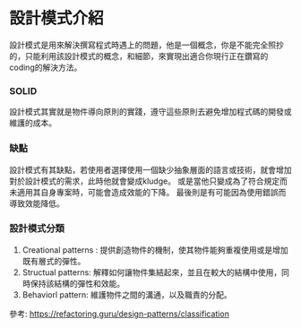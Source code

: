# 設計模式介紹

設計模式是用來解決撰寫程式時遇上的問題，他是一個概念，你是不能完全照抄的，只能利用該設計模式的概念，和細節，來實現出適合你現行正在鑽寫的coding的解決方法。

### SOLID
設計模式其實就是物件導向原則的實踐，遵守這些原則去避免增加程式碼的開發或維護的成本。

### 缺點
設計模式有其缺點，若使用者選擇使用一個缺少抽象層面的語言或技術，就會增加對於設計模式的需求，此時他就會變成kludge。
或是當他只變成為了符合規定而未適用其自身專案時，可能會造成效能的下降。
最後則是有可能因為使用錯誤而導致效能降低。

### 設計模式分類
1. Creational patterns : 提供創造物件的機制，使其物件能夠重複使用或是增加既有層式的彈性。
2. Structual patterns: 解釋如何讓物件集結起來，並且在較大的結構中使用，同時保持該結構的彈性和效能。
3. Behaviorl pattern: 維護物件之間的溝通，以及職責的分配。

參考:
https://refactoring.guru/design-patterns/classification
